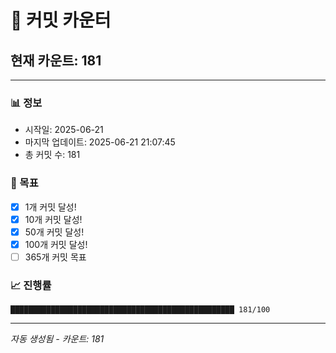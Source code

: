 # 🔢 커밋 카운터

## 현재 카운트: 181

---

### 📊 정보
- 시작일: 2025-06-21
- 마지막 업데이트: 2025-06-21 21:07:45
- 총 커밋 수: 181

### 🎯 목표
- [x] 1개 커밋 달성!
- [x] 10개 커밋 달성!
- [x] 50개 커밋 달성!
- [x] 100개 커밋 달성!
- [ ] 365개 커밋 목표

### 📈 진행률
```
██████████████████████████████████████████████████ 181/100
```

---
*자동 생성됨 - 카운트: 181*
